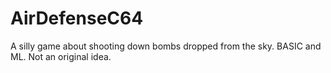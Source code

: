 # AirDefenseC64
A silly game about shooting down bombs dropped from the sky. BASIC and ML. Not an original idea.
